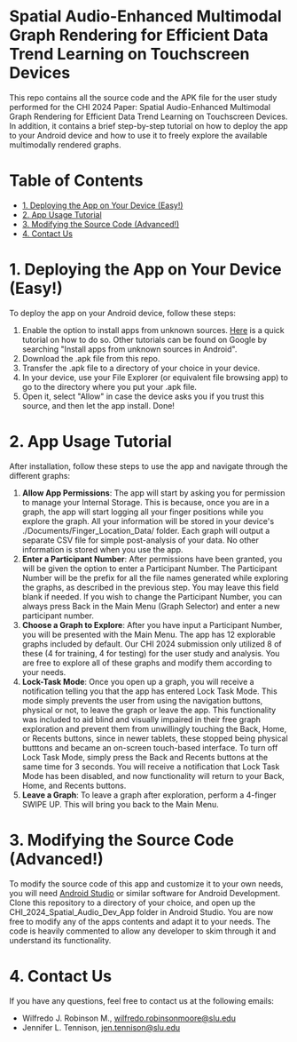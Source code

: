 <!-- omit from toc -->
# Spatial Audio-Enhanced Multimodal Graph Rendering for Efficient Data Trend Learning on Touchscreen Devices
This repo contains all the source code and the APK file for the user study performed for the CHI 2024 Paper: Spatial Audio-Enhanced Multimodal Graph Rendering for Efficient Data Trend Learning on Touchscreen Devices. In addition, it contains a brief step-by-step tutorial on how to deploy the app to your Android device and how to use it to freely explore the available multimodally rendered graphs.

<!-- omit from toc -->
# Table of Contents
- [1. Deploying the App on Your Device (Easy!)](#1-deploying-the-app-on-your-device-easy)
- [2. App Usage Tutorial](#2-app-usage-tutorial)
- [3. Modifying the Source Code (Advanced!)](#3-modifying-the-source-code-advanced)
- [4. Contact Us](#4-contact-us)


# 1. Deploying the App on Your Device (Easy!)
To deploy the app on your Android device, follow these steps:
1. Enable the option to install apps from unknown sources. [Here](https://www.androidauthority.com/how-to-install-apks-31494/) is a quick tutorial on how to do so. Other tutorials can be found on Google by searching "Install apps from unknown sources in Android".
2. Download the .apk file from this repo. 
3. Transfer the .apk file to a directory of your choice in your device. 
6. In your device, use your File Explorer (or equivalent file browsing app) to go to the directory where you put your .apk file.
7. Open it, select "Allow" in case the device asks you if you trust this source, and then let the app install. Done!

# 2. App Usage Tutorial
After installation, follow these steps to use the app and navigate through the different graphs:
1. **Allow App Permissions**: The app will start by asking you for permission to manage your Internal Storage. This is because, once you are in a graph, the app will start logging all your finger positions while you explore the graph. All your information will be stored in your device's ./Documents/Finger_Location_Data/ folder. Each graph will output a separate CSV file for simple post-analysis of your data. No other information is stored when you use the app. 
2. **Enter a Participant Number**: After permissions have been granted, you will be given the option to enter a Participant Number. The Participant Number will be the prefix for all the file names generated while exploring the graphs, as described in the previous step. You may leave this field blank if needed. If you wish to change the Participant Number, you can always press Back in the Main Menu (Graph Selector) and enter a new participant number. 
3. **Choose a Graph to Explore**: After you have input a Participant Number, you will be presented with the Main Menu. The app has 12 explorable graphs included by default. Our CHI 2024 submission only utilized 8 of these (4 for training, 4 for testing) for the user study and analysis. You are free to explore all of these graphs and modify them according to your needs.
4. **Lock-Task Mode**: Once you open up a graph, you will receive a notification telling you that the app has entered Lock Task Mode. This mode simply prevents the user from using the navigation buttons, physical or not, to leave the graph or leave the app. This functionality was included to aid blind and visually impaired in their free graph exploration and prevent them from unwillingly touching the Back, Home, or Recents buttons, since in newer tablets, these stopped being physical butttons and became an on-screen touch-based interface. To turn off Lock Task Mode, simply press the Back and Recents buttons at the same time for 3 seconds. You will receive a notification that Lock Task Mode has been disabled, and now functionality will return to your Back, Home, and Recents buttons.
5. **Leave a Graph**: To leave a graph after exploration, perform a 4-finger SWIPE UP. This will bring you back to the Main Menu. 
  

# 3. Modifying the Source Code (Advanced!)
To modify the source code of this app and customize it to your own needs, you will need [Android Studio](https://developer.android.com/studio?gad_source=1&gclid=Cj0KCQiAoKeuBhCoARIsAB4WxtdRhJsgphPmlxnRHIUZieIOhDLoCclxkKIc5MZgmkvwq3NGdQtLwkUaAvVnEALw_wcB&gclsrc=aw.ds) or similar software for Android Development. Clone this repository to a directory of your choice, and open up the CHI_2024_Spatial_Audio_Dev_App folder in Android Studio. You are now free to modify any of the apps contents and adapt it to your needs. The code is heavily commented to allow any developer to skim through it and understand its functionality.

# 4. Contact Us
If you have any questions, feel free to contact us at the following emails:
- Wilfredo J. Robinson M., wilfredo.robinsonmoore@slu.edu
- Jennifer L. Tennison, jen.tennison@slu.edu
